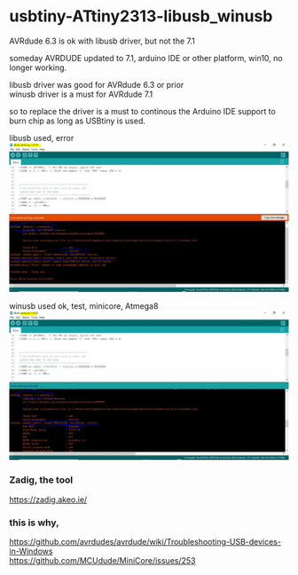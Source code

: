 # usbtiny-ATtiny2313-libusb_winusb
AVRdude 6.3 is ok with libusb driver, but not the 7.1  

someday AVRDUDE updated to 7.1,  arduino IDE or other platform, win10, no longer working.  

libusb driver was good for AVRdude 6.3 or prior  
winusb driver is a  must for AVRdude 7.1  

so to replace the driver is a must to continous the Arduino IDE support to burn chip as long as USBtiny is used.  

libusb used, error  
![libusb_driver_NG.JPG](libusb_driver_NG.JPG)   

winusb used ok, test, minicore, Atmega8  
![winusb_driver_OK.JPG](winusb_driver_OK.JPG)  

### Zadig, the tool
https://zadig.akeo.ie/  

### this is why,  
https://github.com/avrdudes/avrdude/wiki/Troubleshooting-USB-devices-in-Windows  
https://github.com/MCUdude/MiniCore/issues/253  
